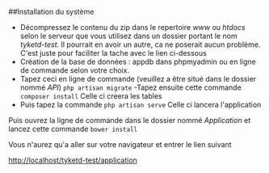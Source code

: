 ##Installation du système

- Décompressez le contenu du zip dans le repertoire *www* ou *htdocs* selon le serveur que vous utilisez dans un dossier portant le nom *tyketd-test*. Il pourrait en avoir un autre, ca ne poserait aucun problème. C'est juste pour faciliter la tache avec le lien ci-dessous
- Création de la base de données : appdb dans phpmyadmin ou en ligne de commande selon votre choix.
- Tapez ceci en ligne de commande (veuillez a être situé dans le dossier nommé *API*)
`php artisan migrate`
-Tapez ensuite cette commande
`composer install`
Celle ci creera les tables
- Puis tapez la commande
`php artisan serve`
Celle ci lancera  l'application

Puis ouvrez la ligne de commande dans le dossier nommé *Application* et lancez cette commande
`bower install`

Vous n'aurez qu'a aller sur votre navigateur et entrer le lien suivant

[http://localhost/tyketd-test/application](http://localhost/tyketd-test/application)

